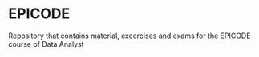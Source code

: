 # EPICODE
Repository that contains material, excercises and exams for the EPICODE course of Data Analyst
